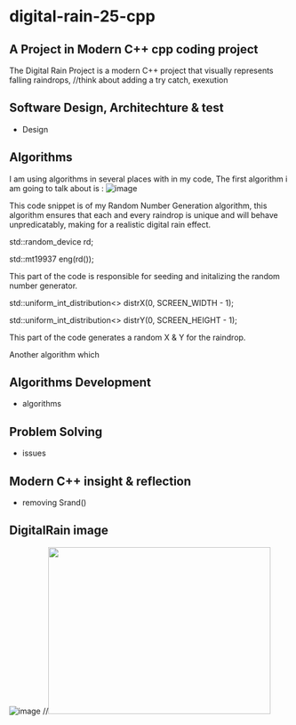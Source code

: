 # digital-rain-25-cpp


A Project in Modern C++ cpp coding project
--
The Digital Rain Project is a modern C++ project that visually represents falling raindrops,
//think about adding a try catch, exexution 

## Software Design, Architechture & test
- Design
## Algorithms
I am using algorithms in several places with in my code, The first algorithm i am going to talk about is
: ![image](https://github.com/user-attachments/assets/bcf3c05b-2794-4197-89d3-ebf4d1c30b08)

This code snippet is of my Random Number Generation algorithm, this algorithm ensures that
each and every raindrop is unique and will behave unpredicatably, making for a realistic digital 
rain effect.

std::random_device rd;

std::mt19937 eng(rd());

This part of the code is responsible for seeding and initalizing the random number generator.

std::uniform_int_distribution<> distrX(0, SCREEN_WIDTH - 1);

std::uniform_int_distribution<> distrY(0, SCREEN_HEIGHT - 1);

This part of the code generates a random X & Y for the raindrop.

Another algorithm which 

## Algorithms Development
- algorithms
## Problem Solving
- issues
## Modern C++ insight & reflection
- removing Srand()
## DigitalRain image
![image](https://github.com/user-attachments/assets/c54e1a61-13da-4280-9fcd-28213220c0ee)
//<img src="https://raw.githubusercontent.com/G00406014/digital-rain-25-cpp/main/docs/assets/images/DigitalRainDev1.png" width="400" height="300">
